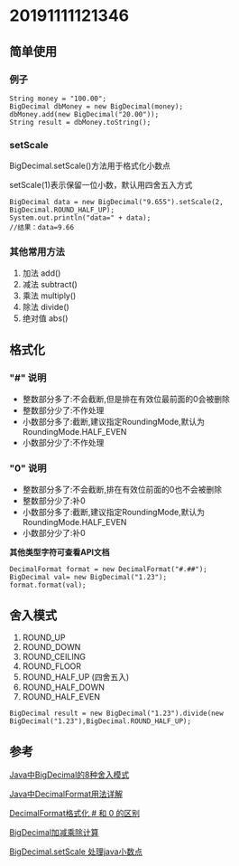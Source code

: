 # 20191111121346

<script src="../js/index.js"></script>
<div id="content"></div>


 
## 简单使用
### 例子
``````
String money = "100.00";
BigDecimal dbMoney = new BigDecimal(money);
dbMoney.add(new BigDecimal("20.00"));
String result = dbMoney.toString();
``````
### setScale

BigDecimal.setScale()方法用于格式化小数点

setScale(1)表示保留一位小数，默认用四舍五入方式

``````
BigDecimal data = new BigDecimal("9.655").setScale(2, BigDecimal.ROUND_HALF_UP);
System.out.println("data=" + data);
//结果：data=9.66
``````

### 其他常用方法
1. 加法 add()     
1. 减法 subtract()
1. 乘法 multiply()    
1. 除法 divide()    
1. 绝对值 abs()

## 格式化

### "#" 说明
* 整数部分多了:不会截断,但是排在有效位最前面的0会被删除
* 整数部分少了:不作处理
* 小数部分多了:截断,建议指定RoundingMode,默认为RoundingMode.HALF_EVEN
* 小数部分少了:不作处理
### "0" 说明
* 整数部分多了:不会截断,排在有效位前面的0也不会被删除
* 整数部分少了:补0
* 小数部分多了:截断,建议指定RoundingMode,默认为RoundingMode.HALF_EVEN
* 小数部分少了:补0 

**其他类型字符可查看API文档**
``````
DecimalFormat format = new DecimalFormat("#.##");
BigDecimal val= new BigDecimal("1.23");
format.format(val);
``````
## 舍入模式
1. ROUND_UP 
1. ROUND_DOWN 
1. ROUND_CEILING 
1. ROUND_FLOOR 
1. ROUND_HALF_UP (四舍五入)
1. ROUND_HALF_DOWN
1. ROUND_HALF_EVEN 

``````
BigDecimal result = new BigDecimal("1.23").divide(new BigDecimal("1.23"),BigDecimal.ROUND_HALF_UP);
``````

## 参考
[Java中BigDecimal的8种舍入模式](https://blog.csdn.net/u010575112/article/details/81560275)

[Java中DecimalFormat用法详解](https://www.jb51.net/article/135720.htm)

[DecimalFormat格式化 # 和 0 的区别](https://blog.csdn.net/qq_28988969/article/details/97394848)

[BigDecimal加减乘除计算](https://blog.csdn.net/haiyinshushe/article/details/82721234)

[BigDecimal.setScale 处理java小数点](https://blog.csdn.net/ahwr24/article/details/7048724)